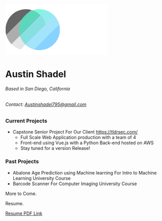 ![Image](./logo9.png) 
# Austin Shadel
###### Based in San Diego, California 
###### Contact: Austinshadel795@gmail.com

### Current Projects

+ Capstone Senior Project For Our Client https://tldrsec.com/ 
  + Full Scale Web Application production with a team of 4
  + Front-end using Vue.js with a Python Back-end hosted on AWS
  + Stay tuned for a version Release!

### Past Projects

+ Abalone Age Prediction using Machine learning For Intro to Machine Learning University Course
+ Barcode Scanner For Computer Imaging University Course

More to Come.

Resume.

<html>
<a href="austin795.github.io/resumeFolder/resume2021.pdf" target="_blank">Resume PDF Link</a>
 </html>

